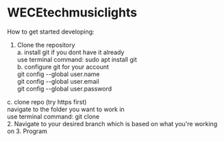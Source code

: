 # WECEtechmusiclights

How to get started developing:
1. Clone the repository  
  a. install git if you dont have it already  
    use terminal command: sudo apt install git  
  b. configure git for your account  
    git config --global user.name <insert your username here>  
    git config --global user.email <insert your email here>  
    git config --global user.password <password>
  
  c. clone repo (try https first)  
    navigate to the folder you want to work in   
    use terminal command: git clone <insert URL here>  
2. Navigate to your desired branch which is based on what you're working on
3. Program
    

